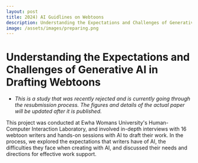 ```yaml
---
layout: post
title: 2024) AI Guidlines on Webtoons
description: Understanding the Expectations and Challenges of Generative AI in Drafting Webtoons
image: /assets/images/preparing.png
---
```



Understanding the Expectations and Challenges of Generative AI in Drafting Webtoons
============

- *This is a study that was recently rejected and is currently going through the resubmission process. The figures and details of the actual paper will be updated after it is published.*

This project was conducted at Ewha Womans University's Human-Computer Interaction Laboratory, and involved in-depth interviews with 16 webtoon writers and hands-on sessions with AI to draft their work. 
In the process, we explored the expectations that writers have of AI, the difficulties they face when creating with AI, and discussed their needs and directions for effective work support. 
